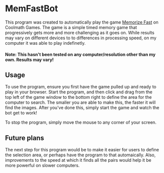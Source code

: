 # MemFastBot
This program was created to automatically play the game [Memorize Fast](https://www.coolmathgames.com/0-memorize-fast) on Coolmath Games.
The game is a simple timed memory game that progressively gets more and more challenging as it goes on. While results may vary on different devices to to differences in processing speed, on my computer it was able to play indefinetly.
#### Note: This hasn't been tested on any computer/resolution other than my own. Results may vary!

## Usage
To use the program, ensure you first have the game pulled up and ready to play in your browser. Start the program, and then click and drag from the top left of the game window to the bottom right to define the area for the computer to search. The smaller you are able to make this, the faster it will find the images. After you've done this, simply start the game and watch the bot get to work!

To stop the program, simply move the mouse to any corner of your screen.

## Future plans
The next step for this program would be to make it easier for users to define the selection area, or perhaps have the program to that automaically. Also, improvements to the speed at which it finds all the pairs would help it be more powerful on slower computers.
